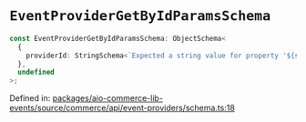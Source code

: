 # `EventProviderGetByIdParamsSchema`

```ts
const EventProviderGetByIdParamsSchema: ObjectSchema<
  {
    providerId: StringSchema<`Expected a string value for property '${string}'`>;
  },
  undefined
>;
```

Defined in: [packages/aio-commerce-lib-events/source/commerce/api/event-providers/schema.ts:18](https://github.com/adobe/aio-commerce-sdk/blob/db09d0de34ee085849efca6e0213ea525d0165dc/packages/aio-commerce-lib-events/source/commerce/api/event-providers/schema.ts#L18)
